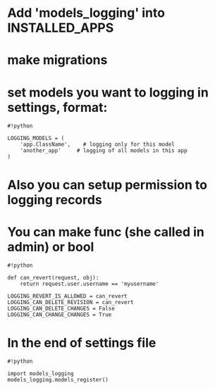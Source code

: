 # Add 'models_logging' into INSTALLED_APPS
# make migrations

# set models you want to logging in settings, format:

```
#!python

LOGGING_MODELS = (
    'app.ClassName',    # logging only for this model
    'another_app'     # logging of all models in this app
)
```


# Also you can setup permission to logging records
# You can make func (she called in admin) or bool

```
#!python

def can_revert(request, obj):
    return request.user.username == 'myusername'

LOGGING_REVERT_IS_ALLOWED = can_revert
LOGGING_CAN_DELETE_REVISION = can_revert
LOGGING_CAN_DELETE_CHANGES = False
LOGGING_CAN_CHANGE_CHANGES = True
```

# In the end of settings file

```
#!python

import models_logging
models_logging.models_register()
```